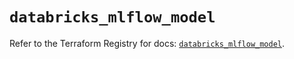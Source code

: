 # `databricks_mlflow_model`

Refer to the Terraform Registry for docs: [`databricks_mlflow_model`](https://registry.terraform.io/providers/databricks/databricks/1.79.1/docs/resources/mlflow_model).
